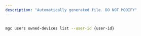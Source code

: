 ```yaml
---
description: "Automatically generated file. DO NOT MODIFY"
---
```


```bash

mgc users owned-devices list --user-id {user-id}

```